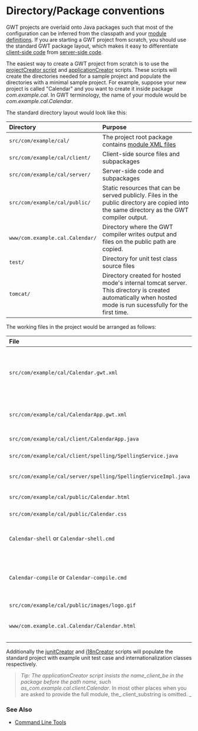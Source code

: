# Directory/Package conventions #

GWT projects are overlaid onto Java packages such that most of the configuration can be inferred from the classpath and your [module definitions](DevGuideModules.md).
If you are starting a GWT project from scratch, you should use the standard GWT package layout, which makes it easy to differentiate [client-side code](DevGuideClientSide.md) from [server-side code](DevGuideServerSide.md).

The easiest way to create a GWT project from scratch is to use the [projectCreator script](DevGuideProjectCreator.md) and [applicationCreator](DevGuideApplicationCreator.md) scripts.  These scripts will create the directories needed for a sample project and populate the directories with a minimal sample project.  For example, suppose your new project is called "Calendar" and you want to create it inside package _com.example.cal_.  In GWT terminology, the name of your module would be _com.example.cal.Calendar_.

The standard directory layout would look like this:

|  **Directory** |  **Purpose** |
|:---------------|:-------------|
|   `src/com/example/cal/`  |  The project root package contains [module XML files](DevGuideModuleXml.md)  |
|   `src/com/example/cal/client/`  |  Client-side source files and subpackages |
|   `src/com/example/cal/server/`  |  Server-side code and subpackages |
|   `src/com/example/cal/public/`  |  Static resources that can be served publicly.  Files in the public directory are copied into the same directory as the GWT compiler output. |
|   `www/com.example.cal.Calendar/`| Directory where the GWT compiler writes output and files on the public path are copied. |
|   `test/` | Directory for unit test class source files |
|   `tomcat/`  | Directory created for hosted mode's internal tomcat server.  This directory is created automatically when hosted mode is run sucessfully for the first time.|

The working files in the project would be arranged as follows:

|  **File** |  **Purpose** |
|:----------|:-------------|
|   `src/com/example/cal/Calendar.gwt.xml`  |  A common base [module](DevGuideModules.md) for your project that inherits `com.google.gwt.user.User` module.  Intended to be used by other GWT modules. |
|   `src/com/example/cal/CalendarApp.gwt.xml`  |  Inherits the com.example.cal.Calendar` module (above) and adds an entry point class |
|   `src/com/example/cal/client/CalendarApp.java`  |  Client-side Java source for the entry-point class |
|   `src/com/example/cal/client/spelling/SpellingService.java`  |  An RPC service interface defined in a subpackage |
|   `src/com/example/cal/server/spelling/SpellingServiceImpl.java`  |  Server-side Java source that implements the logic of the spelling service |
|   `src/com/example/cal/public/Calendar.html`  |  An HTML page that loads the calendar app |
|   `src/com/example/cal/public/Calendar.css`  |  A stylesheet that styles the calendar app |
|   `Calendar-shell` or `Calendar-shell.cmd`   | Command-line script to run the Calendar module in hosted mode (generated by [applicationCreator](DevGuideApplicationCreator.md)) |
|   `Calendar-compile` or `Calendar-compile.cmd`   | Command-line script to compile the Calendar module into JavaScript to run in web mode (generated by [applicationCreator](DevGuideApplicationCreator.md)) |
|   `src/com/example/cal/public/images/logo.gif`  |  A logo |
|   `www/com.example.cal.Calendar/Calendar.html`| Host page for running your browser in hosted mode.  This file is created after a compile is run. |

Additionally the [junitCreator](DevGuideJunitCreator.md) and [i18nCreator](DevGuideI18nCreator.md) scripts will populate the standard project with example unit test case and internationalization classes respectively.

> _Tip: The applicationCreator script insists the name_client_be in the package before the path name, such as_com.example.cal.client.Calendar_.  In most other places when you are asked to provide the full module, the_.client_substring is omitted.
>_

### See Also ###

  * [Command Line Tools](DevGuideCommandLineTools.md)